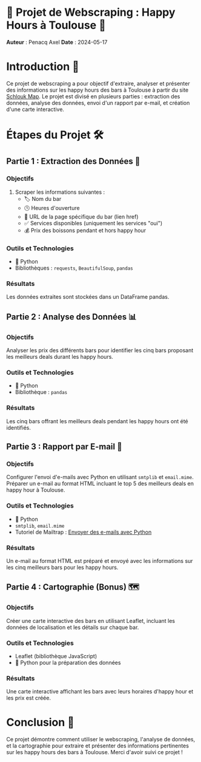 # 🍹 Projet de Webscraping : Happy Hours à Toulouse 🍻

**Auteur** : Penacq Axel
**Date** : 2024-05-17 

# Introduction 🎉

Ce projet de webscraping a pour objectif d'extraire, analyser et présenter des informations sur les happy hours des bars à Toulouse à partir du site [Schlouk Map](https://www.schlouk-map.com/fr/cities/toulouse/happy-hour). Le projet est divisé en plusieurs parties : extraction des données, analyse des données, envoi d'un rapport par e-mail, et création d'une carte interactive.

# Étapes du Projet 🛠️

## Partie 1 : Extraction des Données 📝

### Objectifs
1. Scraper les informations suivantes :
   - 🏷️ Nom du bar
   - 🕒 Heures d'ouverture
   - 🔗 URL de la page spécifique du bar (lien href)
   - ✅ Services disponibles (uniquement les services "oui")
   - 💰 Prix des boissons pendant et hors happy hour

### Outils et Technologies
- 🐍 Python
- Bibliothèques : `requests`, `BeautifulSoup`, `pandas`

### Résultats
Les données extraites sont stockées dans un DataFrame pandas.

## Partie 2 : Analyse des Données 📊

### Objectifs
Analyser les prix des différents bars pour identifier les cinq bars proposant les meilleurs deals durant les happy hours.

### Outils et Technologies
- 🐍 Python
- Bibliothèque : `pandas`

### Résultats
Les cinq bars offrant les meilleurs deals pendant les happy hours ont été identifiés.

## Partie 3 : Rapport par E-mail 📧

### Objectifs
Configurer l'envoi d'e-mails avec Python en utilisant `smtplib` et `email.mime`. Préparer un e-mail au format HTML incluant le top 5 des meilleurs deals en happy hour à Toulouse.

### Outils et Technologies
- 🐍 Python
- `smtplib`, `email.mime`
- Tutoriel de Mailtrap : [Envoyer des e-mails avec Python](https://mailtrap.io/blog/python-send-email/)

### Résultats
Un e-mail au format HTML est préparé et envoyé avec les informations sur les cinq meilleurs bars pour les happy hours.

## Partie 4 : Cartographie (Bonus) 🗺️

### Objectifs
Créer une carte interactive des bars en utilisant Leaflet, incluant les données de localisation et les détails sur chaque bar.

### Outils et Technologies
- Leaflet (bibliothèque JavaScript)
- 🐍 Python pour la préparation des données

### Résultats
Une carte interactive affichant les bars avec leurs horaires d'happy hour et les prix est créée.

# Conclusion 🍾

Ce projet démontre comment utiliser le webscraping, l'analyse de données, et la cartographie pour extraire et présenter des informations pertinentes sur les happy hours des bars à Toulouse. Merci d'avoir suivi ce projet !

